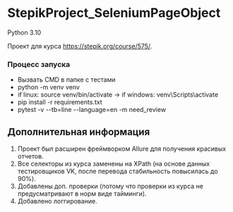 # StepikProject_SeleniumPageObject

Python 3.10

Проект для курса https://stepik.org/course/575/.

### Процесс запуска

* Вызвать CMD в папке с тестами
* python -m venv venv
* if linux: source venv/bin/activate -> if windows: venv\Scripts\activate
* pip install -r requirements.txt
* pytest -v --tb=line --language=en -m need_review

## Дополнительная информация
1. Проект был расширен фреймворком Allure для получения красивых отчетов.
2. Все селекторы из курса заменены на XPath (на основе данных тестировщиков VK, после перевода стабильность повысилась до 90%).
3. Добавлены доп. проверки (потому что проверки из курса не предусматривают в норм виде тайминги).
4. Добавлено логгирование.   
